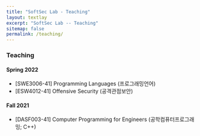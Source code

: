 ```yaml
---
title: "SoftSec Lab - Teaching"
layout: textlay
excerpt: "SoftSec Lab -- Teaching"
sitemap: false
permalink: /teaching/
---
```


### Teaching

#### Spring 2022
* [SWE3006-41] Programming Languages (프로그래밍언어)
* [ESW4012-41] Offensive Security (공격관점보안)

#### Fall 2021
* [DASF003-41] Computer Programming for Engineers (공학컴퓨터프로그래밍; C++)

